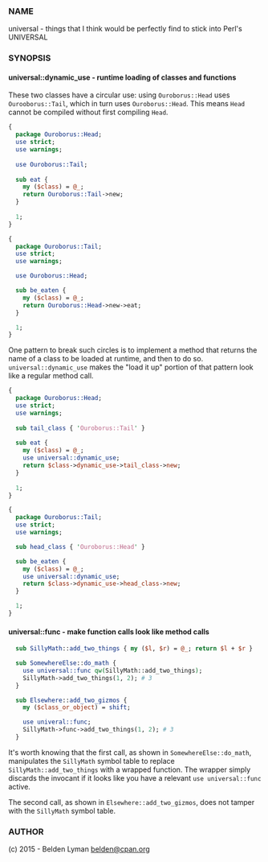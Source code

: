 ### NAME

universal - things that I think would be perfectly find to stick into Perl's UNIVERSAL

### SYNOPSIS

#### universal::dynamic_use - runtime loading of classes and functions

These two classes have a circular use: using `Ouroborus::Head` uses `Ourooborus::Tail`, which in
turn uses `Ouroborus::Head`. This means `Head` cannot be compiled without first compiling `Head`.

```perl
{
  package Ouroborus::Head;
  use strict;
  use warnings;
  
  use Ouroborus::Tail;
  
  sub eat {
    my ($class) = @_;
    return Ouroborus::Tail->new;
  }
  
  1;
}

{
  package Ouroborus::Tail;
  use strict;
  use warnings;

  use Ouroborus::Head;

  sub be_eaten {
    my ($class) = @_;
    return Ouroborus::Head->new->eat;
  }

  1;
}
```

One pattern to break such circles is to implement a method that returns the name of a class to
be loaded at runtime, and then to do so. `universal::dynamic_use` makes the "load it up" portion
of that pattern look like a regular method call.

```perl
{
  package Ouroborus::Head;
  use strict;
  use warnings;
  
  sub tail_class { 'Ouroborus::Tail' }
  
  sub eat {
    my ($class) = @_;
    use universal::dynamic_use;
    return $class->dynamic_use->tail_class->new;
  }
  
  1;
}

{
  package Ouroborus::Tail;
  use strict;
  use warnings;

  sub head_class { 'Ouroborus::Head' }

  sub be_eaten {
    my ($class) = @_;
    use universal::dynamic_use;
    return $class->dynamic_use->head_class->new;
  }

  1;
}
```

#### universal::func - make function calls look like method calls

```perl
  sub SillyMath::add_two_things { my ($l, $r) = @_; return $l + $r }

  sub SomewhereElse::do_math {
    use universal::func qw(SillyMath::add_two_things);
    SillyMath->add_two_things(1, 2); # 3
  }

  sub Elsewhere::add_two_gizmos {
    my ($class_or_object) = shift;

    use univeral::func;
    SillyMath->func->add_two_things(1, 2); # 3
  }
```

It's worth knowing that the first call, as shown in `SomewhereElse::do_math`, manipulates the
`SillyMath` symbol table to replace `SillyMath::add_two_things` with a wrapped function. The wrapper
simply discards the invocant if it looks like you have a relevant `use universal::func` active.

The second call, as shown in `Elsewhere::add_two_gizmos`, does not tamper with the `SillyMath` symbol
table.

### AUTHOR

(c) 2015 - Belden Lyman <belden@cpan.org>

